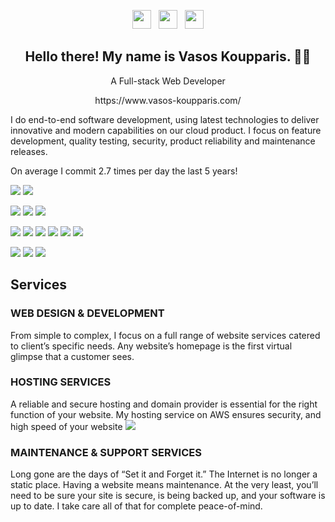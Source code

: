 <p align='center'>
<a href="https://twitter.com/vas1468"><img height="30" src="https://github.com/stephenajulu/WaylonWalker/blob/main/icon/twitter.png?raw=true"></a>&nbsp;&nbsp;
<a href="https://www.instagram.com/vasilis_koupparis/"><img height="30" src="https://github.com/stephenajulu/WaylonWalker/blob/main/icon/instagram.jpg?raw=true"></a>&nbsp;&nbsp;
<a href="https://www.linkedin.com/in/vk00050/"><img height="30" src="https://github.com/stephenajulu/WaylonWalker/blob/main/icon/linkedin.png?raw=true"></a>
</p>

<h2 align="center">Hello there! My name is Vasos Koupparis. 👋🤓</h2>
<p align='center'>A Full-stack Web Developer</p>
<p align='center'>https://www.vasos-koupparis.com/</p>

I do end-to-end software development, using latest technologies to deliver innovative and modern capabilities on our cloud product. I focus on feature development, quality testing, security, product reliability and maintenance releases.

On average I commit 2.7 times per day the last 5 years!

![](https://img.shields.io/badge/OS-Linux-informational?style=flat&logo=linux&logoColor=white&color=2bbc8a)
![](https://img.shields.io/badge/Cloud-AWS-informational?style=flat&logo=amazon-aws&logoColor=white&color=2bbc8a)

![](https://img.shields.io/badge/Editor-Visual_Studio-informational?style=flat&logo=visual-studio&logoColor=white&color=2bbc8a)
![](https://img.shields.io/badge/Shell-Bash-informational?style=flat&logo=gnu-bash&logoColor=white&color=2bbc8a)
![](https://img.shields.io/badge/Web_Server-Nginx-informational?style=flat&logo=nginx&logoColor=white&color=2bbc8a)

![](https://img.shields.io/badge/Code-Ruby-informational?style=flat&logo=ruby&logoColor=white&color=2bbc8a)
![](https://img.shields.io/badge/Code-Typescript-informational?style=flat&logo=typescript&logoColor=white&color=2bbc8a)
![](https://img.shields.io/badge/Code-Angular-informational?style=flat&logo=angular&logoColor=white&color=2bbc8a)
![](https://img.shields.io/badge/Code-JavaScript-informational?style=flat&logo=javascript&logoColor=white&color=2bbc8a)
![](https://img.shields.io/badge/Code-Python-informational?style=flat&logo=python&logoColor=white&color=2bbc8a)
![](https://img.shields.io/badge/Code-Elixir-informational?style=flat&logo=elixir&logoColor=white&color=2bbc8a)

![](https://img.shields.io/badge/Tools-MySQL-informational?style=flat&logo=mysql&logoColor=white&color=2bbc8a)
![](https://img.shields.io/badge/Tools-Docker-informational?style=flat&logo=docker&logoColor=white&color=2bbc8a)
![](https://img.shields.io/badge/Tools-AdobeCreativeCloud-informational?style=flat&logo=adobe-creative-cloud&logoColor=white&color=2bbc8a)

## Services

### WEB DESIGN & DEVELOPMENT
From simple to complex, I focus on a full range of website services catered to client’s specific needs. Any website’s homepage is the first virtual glimpse that a customer sees.

### HOSTING SERVICES
A reliable and secure hosting and domain provider is essential for the right function of your website. My hosting service on AWS ensures security, and high speed of your website
<img src="https://media-exp1.licdn.com/dms/image/C4E2DAQH64oJzpMOQew/profile-treasury-image-shrink_1280_1280/0/1610659948299?e=1611957600&v=beta&t=c4DU7HeeROoGVIid30UUHt2Fwegg2IL0DQ542GfZ6rY" />

### MAINTENANCE & SUPPORT SERVICES
Long gone are the days of “Set it and Forget it.” The Internet is no longer a static place. Having a website means maintenance.
At the very least, you’ll need to be sure your site is secure, is being backed up, and your software is up to date. I take care all of that for complete peace-of-mind.




<!--

## &#x1f4c8; GitHub Stats

<a href="https://github.com/vas1468/vas1468">
  <img align="center" src="https://github-readme-stats.vercel.app/api?username=vas1468&show_icons=true&line_height=27&include_all_commits=true&count_private=true&title_color=ffffff&text_color=c9cacc&icon_color=2bbc8a&bg_color=1d1f21" alt="Vasos's GitHub Stats" />
</a>

![Vaso's Github Stats](https://github-readme-stats.vercel.app/api?username=vas1468&show_icons=true&theme=radical)
<a href="https://github.com/vas1468/vas1468">
  <img align="center" src="https://github-readme-stats.vercel.app/api/top-langs/?username=vas1468&title_color=ffffff&text_color=c9cacc&icon_color=2bbc8a&bg_color=1d1f21" />
</a>
<a href="https://github.com/vas1468/python-project-blueprint">
  <img align="center" src="https://github-readme-stats.vercel.app/api/pin/?username=vas1468&repo=python-project-blueprint&title_color=ffffff&text_color=c9cacc&icon_color=2bbc8a&bg_color=1d1f21" />
</a>
<a href="https://github.com/vas1468/go-project-blueprint">
  <img align="center" src="https://github-readme-stats.vercel.app/api/pin/?username=vas1468&repo=go-project-blueprint&title_color=ffffff&text_color=c9cacc&icon_color=2bbc8a&bg_color=1d1f21" />
</a>    

**vas1468/vas1468** is a ✨ _special_ ✨ repository because its `README.md` (this file) appears on your GitHub profile.

Here are some ideas to get you started:

- 🔭 I’m currently working on ...
- 🌱 I’m currently learning ...
- 👯 I’m looking to collaborate on ...
- 🤔 I’m looking for help with ...
- 💬 Ask me about ...
- 📫 How to reach me: ...
- 😄 Pronouns: ...
- ⚡ Fun fact: ...
-->
